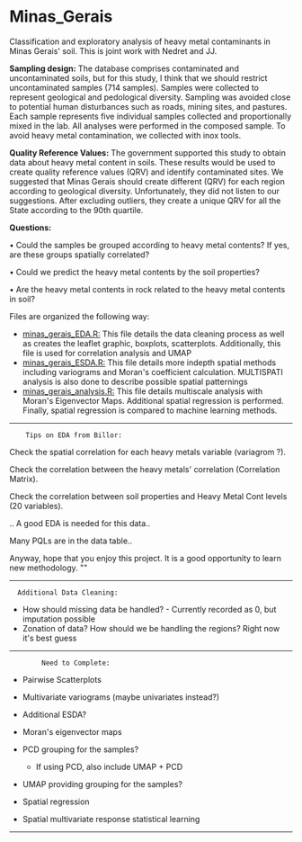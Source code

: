 # Minas_Gerais
Classification and exploratory analysis of heavy metal contaminants in Minas Gerais' soil. This is joint work with Nedret and JJ.

<b>Sampling design:</b>
The database comprises contaminated and uncontaminated soils, but for this study, I think that we should restrict uncontaminated samples (714 samples). Samples were collected to represent geological and pedological diversity. Sampling was avoided close to potential human disturbances such as roads, mining sites, and pastures. Each sample represents five individual samples collected and proportionally mixed in the lab. All analyses were performed in the composed sample. To avoid heavy metal contamination, we collected with inox tools.

<b>Quality Reference Values:</b>
The government supported this study to obtain data about heavy metal content in soils. These results would be used to create quality reference values (QRV) and identify contaminated sites. We suggested that Minas Gerais should create different (QRV) for each region according to geological diversity. Unfortunately, they did not listen to our suggestions. After excluding outliers, they create a unique QRV for all the State according to the 90th quartile.

<b>Questions:</b>

•	Could the samples be grouped according to heavy metal contents? If yes, are these groups spatially correlated?

•	Could we predict the heavy metal contents by the soil properties?

•	Are the heavy metal contents in rock related to the heavy metal contents in soil?

Files are organized the following way:

- <u> minas_gerais_EDA.R:</u> This file details the data cleaning process as well as creates the leaflet graphic, boxplots, scatterplots. Additionally, this file is used for correlation analysis and UMAP
- <u> minas_gerais_ESDA.R:</u> This file details more indepth spatial methods including variograms and Moran's coefficient calculation. MULTISPATI analysis is also done to describe possible spatial patternings
- <u> minas_gerais_analysis.R:</u> This file details multiscale analysis with Moran's Eigenvector Maps. Additional spatial regression is performed. Finally, spatial regression is compared to machine learning methods. 

----

        Tips on EDA from Billor: 

Check the spatial correlation for each heavy metals variable (variagrom ?).

Check the correlation between the heavy metals' correlation (Correlation Matrix).

Check the correlation between soil properties  and Heavy Metal Cont levels (20 variables).

.. A good EDA is needed for this data..

Many PQLs are in the data table..

Anyway, hope that you enjoy this project. It is a good opportunity to learn new methodology. ""

----
      Additional Data Cleaning:

- How should missing data be handled? - Currently recorded as 0, but imputation possible
- Zonation of data? How should we be handling the regions? Right now it's best guess

----
            Need to Complete:

- Pairwise Scatterplots 
- Multivariate variograms (maybe univariates instead?)
- Additional ESDA?


- Moran's eigenvector maps
- PCD grouping for the samples?
  - If using PCD, also include UMAP + PCD
- UMAP providing grouping for the samples?
- Spatial regression
- Spatial multivariate response statistical learning

----

